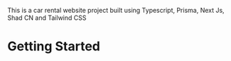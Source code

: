 This is a car rental website project built using Typescript, Prisma, Next Js, Shad CN and Tailwind CSS

# Getting Started
